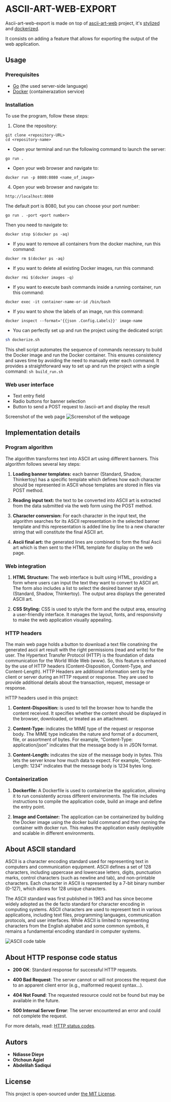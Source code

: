 # ASCII-ART-WEB-EXPORT

Ascii-art-web-export is made on top of [ascii-art-web](https://github.com/majnun917/Ascii-art-web) project, it's [stylized](https://github.com/majnun917/ascii-art-stylize) and [dockerized](https://github.com/majnun917/ascii-art-web-dockerize).

It consists on adding a feature that allows for exporting the output of the web application.

## Usage

### Prerequisites

- [Go](https://go.dev/doc/install) (the used server-side language)
- [Docker](https://docs.docker.com/get-docker/) (containerazation service)

### Installation

To use the program, follow these steps: 

1. Clone the repository:

```console
git clone <repository-URL>
cd <repository-name>
```
- Open your terminal and run the following command to launch the server:
```console
go run .
``` 
- Open your web browser and navigate to: 
```console
docker run -p 8080:8080 <name_of_image>
```

4. Open your web browser and navigate to: 

```
http://localhost:8080
``` 
The default port is 8080, but you can choose your port number:
```console
go run . -port <port number>
```
Then you need to navigate to:
```console
docker stop $(docker ps -aq)
```

- If you want to remove all containers from the docker machine, run this command:

```console
docker rm $(docker ps -aq)
```

- If you want to delete all existing Docker images, run this command:

```console
docker rmi $(docker images -q)
```

- If you want to execute bash commands inside a running container, run this command:

```console
docker exec -it container-name-or-id /bin/bash
```

- If you want to show the labels of an image, run this command:

```console
docker inspect --format='{{json .Config.Labels}}' image-name
```

- You can perfectly set up and run the project using the dedicated script:

```sh
sh dockerize.sh
```

This shell script automates the sequence of commands necessary to build the Docker image and run the Docker container. This ensures consistency and saves time by avoiding the need to manually enter each command. It provides a straightforward way to set up and run the project with a single command: ``sh build_run.sh``

### Web user interface

- Text entry field
- Radio buttons for banner selection
- Button to send a POST request to /ascii-art and display the result

Screenshot of the web page
![Screenshot of the webpage](static/images/ReadmeScreen.png)

## Implementation details

### Program algorithm

The algorithm transforms text into ASCII art using different banners. This algorithm follows several key steps:

1. **Loading banner templates:** each banner (Standard, Shadow, Thinkertoy) has a specific template which defines how each character should be represented in ASCII whose templates are stored in files via POST method.

2. **Reading input text:** the text to be converted into ASCII art is extracted from the data submitted via the web form using the POST method.

3. **Character conversion:** For each character in the input text, the algorithm searches for its ASCII representation in the selected banner template and this representation is added line by line to a new character string that will constitute the final ASCII art.

4. **Ascii final art:** the generated lines are combined to form the final Ascii art which is then sent to the HTML template for display on the web page.

### Web integration

1. **HTML Structure:** The web interface is built using HTML, providing a form where users can input the text they want to convert to ASCII art. The form also includes a list to select the desired banner style (Standard, Shadow, Thinkertoy). The output area displays the generated ASCII art.

2. **CSS Styling:** CSS is used to style the form and the output area, ensuring a user-friendly interface. It manages the layout, fonts, and responsivity to make the web application visually appealing.

### HTTP headers

The main web page holds a button to download a text file conatining the generated ascii art result with the right permissions (read and write) for the user. The Hypertext Transfer Protocol (HTTP) is the foundation of data communication for the World Wide Web (www). So, this feature is enhanced by the use of HTTP headers (Content-Disposition, Content-Type, and Content-Length). HTTP Headers are additional information sent by the client or server during an HTTP request or response. They are used to provide additional details about the transaction, request, message or response.

HTTP headers used in this project:

1. **Content-Disposition:** is used to tell the browser how to handle the content received. It specifies whether the content should be displayed in the browser, downloaded, or treated as an attachment.

2. **Content-Type:** indicates the MIME type of the request or response body. The MIME type indicates the nature and format of a document, file, or assortment of bytes. For example, “Content-Type: application/json” indicates that the message body is in JSON format.

3. **Content-Length:** indicates the size of the message body in bytes. This lets the server know how much data to expect. For example, “Content-Length: 1234” indicates that the message body is 1234 bytes long.

### Containerization

1. **Dockerfile:** A Dockerfile is used to containerize the application, allowing it to run consistently across different environments. The file includes instructions to compile the application code, build an image and define the entry point.

2. **Image and Container:** The application can be containerized by building the Docker image using the docker build command and then running the container with docker run. This makes the application easily deployable and scalable in different environments.

## About ASCII standard

ASCII is a character encoding standard used for representing text in computers and communication equipment. ASCII defines a set of 128 characters, including uppercase and lowercase letters, digits, punctuation marks, control characters (such as newline and tab), and non-printable characters. Each character in ASCII is represented by a 7-bit binary number (0-127), which allows for 128 unique characters.

The ASCII standard was first published in 1963 and has since become widely adopted as the de facto standard for character encoding in computing systems. ASCII characters are used to represent text in various applications, including text files, programming languages, communication protocols, and user interfaces. While ASCII is limited to representing characters from the English alphabet and some common symbols, it remains a fundamental encoding standard in computer systems.

![ASCII code table](static/images/ascii-table.png)

## About HTTP response code status

- **200 OK**: Standard response for successful HTTP requests.

- **400 Bad Request**: The server cannot or will not process the request due to an apparent client error (e.g., malformed request syntax...).

- **404 Not Found**: The requested resource could not be found but may be available in the future.

- **500 Internal Server Error**: The server encountered an error and could not complete the request.

For more details, read: [HTTP status codes](https://en.wikipedia.org/wiki/List_of_HTTP_status_codes).

## Autors

- **Ndiasse Dieye**
- **Otchoun Agiel**
- **Abdelilah Sadiqui**

## License

This project is open-sourced under [the MIT License](https://opensource.org/license/mit).
